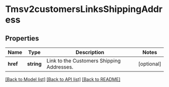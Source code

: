 # Tmsv2customersLinksShippingAddress

## Properties
Name | Type | Description | Notes
------------ | ------------- | ------------- | -------------
**href** | **string** | Link to the Customers Shipping Addresses. | [optional] 

[[Back to Model list]](../README.md#documentation-for-models) [[Back to API list]](../README.md#documentation-for-api-endpoints) [[Back to README]](../README.md)



